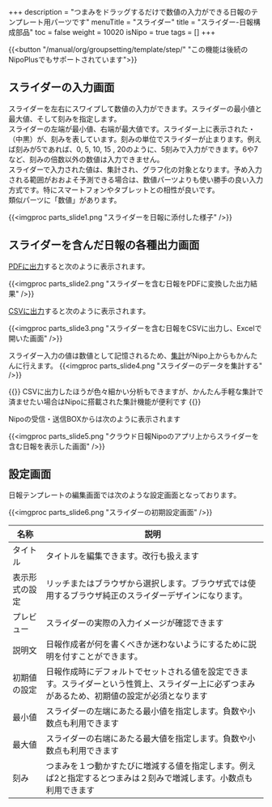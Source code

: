 +++
description = "つまみをドラッグするだけで数値の入力ができる日報のテンプレート用パーツです"
menuTitle = "スライダー"
title = "スライダー-日報構成部品"
toc = false
weight = 10020
isNipo = true
tags = []
+++

{{<button "/manual/org/groupsetting/template/step/" "この機能は後続のNipoPlusでもサポートされています">}}

## スライダーの入力画面

スライダーを左右にスワイプして数値の入力ができます。スライダーの最小値と最大値、そして刻みを指定します。  
スライダーの左端が最小値、右端が最大値です。スライダー上に表示された・（中黒）が、刻みを表しています。刻みの単位でスライダーが止まります。例えば刻みが5であれば、0, 5, 10, 15 , 20のように、5刻みで入力ができます。6や7など、刻みの倍数以外の数値は入力できません。  
スライダーで入力された値は、集計され、グラフ化の対象となります。予め入力される範囲がおおよそ予測できる場合は、数値パーツよりも使い勝手の良い入力方式です。特にスマートフォンやタブレットとの相性が良いです。  
類似パーツに「数値」があります。

{{<imgproc parts_slide1.png "スライダーを日報に添付した様子" />}}

## スライダーを含んだ日報の各種出力画面

[PDFに出力](/old/manual/pdf/)すると次のように表示されます。

{{<imgproc parts_slide2.png "スライダーを含む日報をPDFに変換した出力結果" />}}

[CSVに出力](/old/manual/analytics/)すると次のように表示されます。

{{<imgproc parts_slide3.png "スライダーを含む日報をCSVに出力し、Excelで開いた画面" />}}

スライダー入力の値は数値として記憶されるため、[集計](/old/manual/analytics/)がNipo上からもかんたんに行えます。
{{<imgproc parts_slide4.png "スライダーのデータを集計する" />}}

{{<alice pos="left" icon="default">}}
CSVに出力したほうが色々細かい分析もできますが、かんたん手軽な集計で済ませたい場合はNipoに搭載された集計機能が便利です
{{</alice>}}

Nipoの受信・送信BOXからは次のように表示されます

{{<imgproc parts_slide5.png "クラウド日報Nipoのアプリ上からスライダーを含む日報を表示した画面" />}}

## 設定画面

日報テンプレートの編集画面では次のような設定画面となっております。

{{<imgproc parts_slide6.png "スライダーの初期設定画面" />}}

|名称|説明|
|---|---|
|タイトル|タイトルを編集できます。改行も扱えます|
|表示形式の設定|リッチまたはブラウザから選択します。ブラウザ式では使用するブラウザ純正のスライダーデザインになります。|
|プレビュー|スライダーの実際の入力イメージが確認できます|
|説明文|日報作成者が何を書くべきか迷わないようにするために説明を付すことができます。|
|初期値の設定|日報作成時にデフォルトでセットされる値を設定できます。スライダーという性質上、スライダー上に必ずつまみがあるため、初期値の設定が必須となります|
|最小値|スライダーの左端にあたる最小値を指定します。負数や小数点も利用できます|
|最大値|スライダーの右端にあたる最大値を指定します。負数や小数点も利用できます|
|刻み|つまみを１つ動かすたびに増減する値を指定します。例えば2と指定するとつまみは２刻みで増減します。小数点も利用できます|
